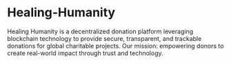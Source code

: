 # Healing-Humanity
Healing Humanity is a decentralized donation platform leveraging blockchain technology to provide secure, transparent, and trackable donations for global charitable projects. Our mission: empowering donors to create real-world impact through trust and technology.
